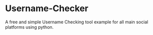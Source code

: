 # Username-Checker
A free and simple Username Checking tool example for all main social platforms using python.

